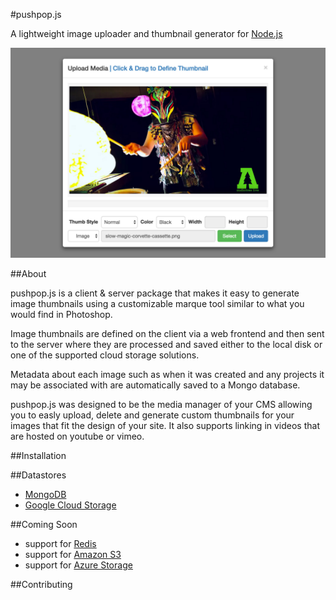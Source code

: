 #pushpop.js

A lightweight image uploader and thumbnail generator for [Node.js](https://nodejs.org)

![pushpop-modal](./readme.img/pushpop-modal.png?raw=true)

##About

pushpop.js is a client & server package that makes it easy to generate image thumbnails using a customizable marque tool similar to what you would find in Photoshop.

Image thumbnails are defined on the client via a web frontend and then sent to the server where they are processed and saved either to the local disk or one of the supported cloud storage solutions.

Metadata about each image such as when it was created and any projects it may be associated with are automatically saved to a Mongo database.

pushpop.js was designed to be the media manager of your CMS allowing you to easly upload, delete and generate custom thumbnails for your images that fit the design of your site. It also supports linking in videos that are hosted on youtube or vimeo.


##Installation

##Datastores

* [MongoDB](https://www.mongodb.org/)
* [Google Cloud Storage](cloud.google.com/storage)

##Coming Soon

* support for [Redis](http://redis.io/)
* support for [Amazon S3](http://aws.amazon.com/s3/)
* support for [Azure Storage](https://azure.microsoft.com/en-us/services/storage/)  

##Contributing
